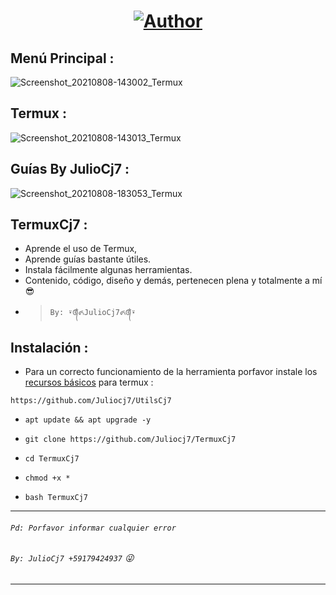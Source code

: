 <h1 align="center"><a href="https://github.com/Juliocj7"><img title="Author" src="https://img.shields.io/badge/Author-⍣᭕ᬁ᭖JulioCj7᭖᭕ᬁ⍣-svg?style=for-the-badge&logo=github"></a></h1>

## Menú Principal :
![Screenshot_20210808-143002_Termux](https://user-images.githubusercontent.com/81049859/128642101-29df1678-e688-4acb-b521-dfaa07b4a6ab.png)


## Termux : 
![Screenshot_20210808-143013_Termux](https://user-images.githubusercontent.com/81049859/128642122-4ba29659-2850-468a-bd24-0243065fee71.png)


## Guías By JulioCj7 :
![Screenshot_20210808-183053_Termux](https://user-images.githubusercontent.com/81049859/128647574-00e292db-0980-400f-b65a-04dd9d9febba.png)


## TermuxCj7 :
* Aprende el uso de Termux,
* Aprende guías bastante útiles.
* Instala fácilmente algunas herramientas.
* Contenido, código, diseño y demás, pertenecen plena y totalmente a mí :sunglasses:
- > ` By: ⍣᭕ᬁ᭖JulioCj7᭖᭕ᬁ⍣ `

## Instalación :

* Para un correcto funcionamiento de la herramienta porfavor instale los [recursos básicos](https://github.com/Juliocj7/UtilsCj7) para termux :

~~~
https://github.com/Juliocj7/UtilsCj7
~~~

* `apt update && apt upgrade -y`

* `git clone https://github.com/Juliocj7/TermuxCj7`

* `cd TermuxCj7`

* `chmod +x *`

* `bash TermuxCj7`

---
###### `Pd: Porfavor informar cualquier error`
###### `By: JulioCj7 +59179424937` :stuck_out_tongue_winking_eye:
---

